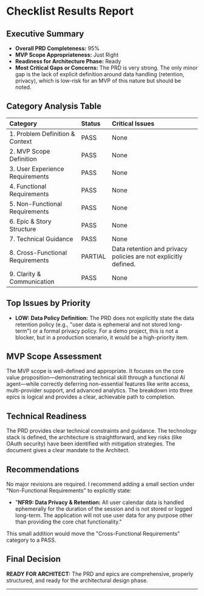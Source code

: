 # Checklist Results Report

## Executive Summary

- **Overall PRD Completeness:** 95%
- **MVP Scope Appropriateness:** Just Right
- **Readiness for Architecture Phase:** Ready
- **Most Critical Gaps or Concerns:** The PRD is very strong. The only minor gap is the lack of explicit definition around data handling (retention, privacy), which is low-risk for an MVP of this nature but should be noted.

## Category Analysis Table

| Category                         | Status  | Critical Issues                                                 |
| :------------------------------- | :------ | :-------------------------------------------------------------- |
| 1. Problem Definition & Context  | PASS    | None                                                            |
| 2. MVP Scope Definition          | PASS    | None                                                            |
| 3. User Experience Requirements  | PASS    | None                                                            |
| 4. Functional Requirements       | PASS    | None                                                            |
| 5. Non-Functional Requirements   | PASS    | None                                                            |
| 6. Epic & Story Structure        | PASS    | None                                                            |
| 7. Technical Guidance            | PASS    | None                                                            |
| 8. Cross-Functional Requirements | PARTIAL | Data retention and privacy policies are not explicitly defined. |
| 9. Clarity & Communication       | PASS    | None                                                            |

## Top Issues by Priority

- **LOW:** **Data Policy Definition:** The PRD does not explicitly state the data retention policy (e.g., "user data is ephemeral and not stored long-term") or a formal privacy policy. For a demo project, this is not a blocker, but in a production scenario, it would be a high-priority item.

## MVP Scope Assessment

The MVP scope is well-defined and appropriate. It focuses on the core value proposition—demonstrating technical skill through a functional AI agent—while correctly deferring non-essential features like write access, multi-provider support, and advanced analytics. The breakdown into three epics is logical and provides a clear, achievable path to completion.

## Technical Readiness

The PRD provides clear technical constraints and guidance. The technology stack is defined, the architecture is straightforward, and key risks (like OAuth security) have been identified with mitigation strategies. The document gives a clear mandate to the Architect.

## Recommendations

No major revisions are required. I recommend adding a small section under "Non-Functional Requirements" to explicitly state:

- "**NFR9: Data Privacy & Retention:** All user calendar data is handled ephemerally for the duration of the session and is not stored or logged long-term. The application will not use user data for any purpose other than providing the core chat functionality."

This small addition would move the "Cross-Functional Requirements" category to a PASS.

## Final Decision

**READY FOR ARCHITECT:** The PRD and epics are comprehensive, properly structured, and ready for the architectural design phase.

---
